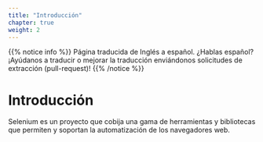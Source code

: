 ```yaml
---
title: "Introducción"
chapter: true
weight: 2
---
```


{{% notice info %}}
<i class="fas fa-language"></i> Página traducida de
Inglés a español. ¿Hablas español? ¡Ayúdanos a traducir o mejorar la traducción
enviándonos solicitudes de extracción (pull-request)!
{{% /notice %}}

# Introducción

Selenium es un proyecto que cobija una gama de herramientas y bibliotecas que permiten y soportan la automatización de los navegadores web.
